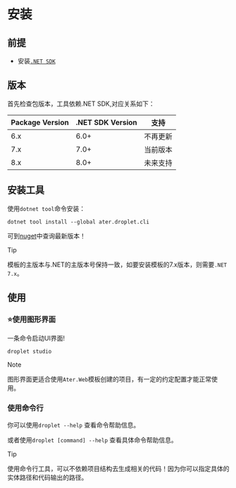 # 安装

## 前提

- 安装[`.NET SDK`](https://dotnet.microsoft.com/zh-cn/download)

## 版本

首先检查包版本，工具依赖.NET SDK,对应关系如下：

|Package Version|.NET SDK Version|支持|
|-|-|-|
|6.x|6.0+|不再更新|
|7.x|7.0+|当前版本|
|8.x|8.0+|未来支持|

## 安装工具

使用`dotnet tool`命令安装：

```pwsh
dotnet tool install --global ater.droplet.cli
```

可到[nuget](https://www.nuget.org/packages/ater.droplet.cli)中查询最新版本！

> [!TIP]
> 模板的主版本与.NET的主版本号保持一致，如要安装模板的7.x版本，则需要`.NET 7.x`。

## 使用

### ⭐使用图形界面

一条命令启动UI界面!

```pwsh
droplet studio
```

> [!NOTE]
> 图形界面更适合使用`Ater.Web`模板创建的项目，有一定的约定配置才能正常使用。

### 使用命令行

你可以使用`droplet --help` 查看命令帮助信息。

或者使用`droplet [command] --help` 查看具体命令帮助信息。

> [!TIP]
> 使用命令行工具，可以不依赖项目结构去生成相关的代码！因为你可以指定具体的实体路径和代码输出的路径。
